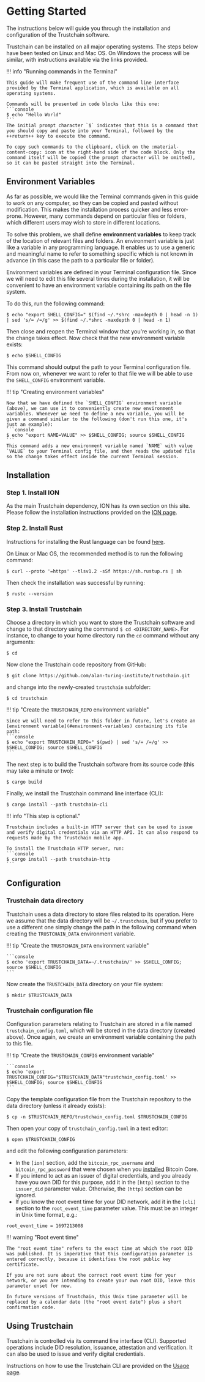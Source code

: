 # Getting Started

The instructions below will guide you through the installation and configuration of the Trustchain software.

Trustchain can be installed on all major operating systems. The steps below have been tested on Linux and Mac OS. On Windows the process will be similar, with instructions available via the links provided.

!!! info "Running commands in the Terminal"

    This guide will make frequent use of the command line interface provided by the Terminal application, which is available on all operating systems.

    Commands will be presented in code blocks like this one:
    ```console
    $ echo "Hello World"
    ```
    The initial prompt character `$` indicates that this is a command that you should copy and paste into your Terminal, followed by the ++return++ key to execute the command.

    To copy such commands to the clipboard, click on the :material-content-copy: icon at the right-hand side of the code block. Only the command itself will be copied (the prompt character will be omitted), so it can be pasted straight into the Terminal.

## Environment Variables

As far as possible, we would like the Terminal commands given in this guide to work on any computer, so they can be copied and pasted without modification. This makes the installation process quicker and less error-prone. However, many commands depend on particular files or folders, which different users may wish to store in different locations.

To solve this problem, we shall define **environment variables** to keep track of the location of relevant files and folders. An environment variable is just like a variable in any programming language. It enables us to use a generic and meaningful name to refer to something specific which is not known in advance (in this case the path to a particular file or folder).

Environment variables are defined in your Terminal configuration file. Since we will need to edit this file several times during the installation, it will be convenient to have an environment variable containing its path on the file system.

To do this, run the following command:
```console
$ echo "export SHELL_CONFIG=" $(find ~/.*shrc -maxdepth 0 | head -n 1) | sed 's/= /=/g' >> $(find ~/.*shrc -maxdepth 0 | head -n 1)
```
Then close and reopen the Terminal window that you're working in, so that the change takes effect. Now check that the new environment variable exists:
```console
$ echo $SHELL_CONFIG
```
This command should output the path to your Terminal configuration file. From now on, whenever we want to refer to that file we will be able to use the `SHELL_CONFIG` environment variable.

!!! tip "Creating environment variables"

    Now that we have defined the `SHELL_CONFIG` environment variable (above), we can use it to conveniently create new environment variables. Whenever we need to define a new variable, you will be given a command similar to the following (don't run this one, it's just an example):
    ```console
    $ echo "export NAME=VALUE" >> $SHELL_CONFIG; source $SHELL_CONFIG
    ```
    This command adds a new environment variable named `NAME` with value `VALUE` to your Terminal config file, and then reads the updated file so the change takes effect inside the current Terminal session.

## Installation

### Step 1. Install ION

As the main Trustchain dependency, ION has its own section on this site. Please follow the installation instructions provided on the [ION page](ion.md).

### Step 2. Install Rust

Instructions for installing the Rust language can be found [here](https://www.rust-lang.org/tools/install).

On Linux or Mac OS, the recommended method is to run the following command:
```console
$ curl --proto '=https' --tlsv1.2 -sSf https://sh.rustup.rs | sh
```

Then check the installation was successful by running:
```console
$ rustc --version
```

### Step 3. Install Trustchain

Choose a directory in which you want to store the Trustchain software and change to that directory using the command `$ cd <DIRECTORY_NAME>`. For instance, to change to your home directory run the `cd` command without any arguments:
```console
$ cd
```
Now clone the Trustchain code repository from GitHub:
```console
$ git clone https://github.com/alan-turing-institute/trustchain.git
```
and change into the newly-created `trustchain` subfolder:
```console
$ cd trustchain
```

!!! tip "Create the `TRUSTCHAIN_REPO` environment variable"

    Since we will need to refer to this folder in future, let's create an [environment variable](#environment-variables) containing its file path:
    ```console
    $ echo "export TRUSTCHAIN_REPO=" $(pwd) | sed 's/= /=/g' >> $SHELL_CONFIG; source $SHELL_CONFIG
    ```

The next step is to build the Trustchain software from its source code (this may take a minute or two):
```console
$ cargo build
```

Finally, we install the Trustchain command line interface (CLI):
```console
$ cargo install --path trustchain-cli
```

!!! info "This step is optional."

    Trustchain includes a built-in HTTP server that can be used to issue and verify digital credentials via an HTTP API. It can also respond to requests made by the Trustchain mobile app.

    To install the Trustchain HTTP server, run:
    ```console
    $ cargo install --path trustchain-http
    ```

## Configuration

### Trustchain data directory

Trustchain uses a data directory to store files related to its operation. Here we assume that the data directory will be `~/.trustchain`, but if you prefer to use a different one simply change the path in the following command when creating the `TRUSTCHAIN_DATA` environment variable.

!!! tip "Create the `TRUSTCHAIN_DATA` environment variable"

    ```console
    $ echo 'export TRUSTCHAIN_DATA=~/.trustchain/' >> $SHELL_CONFIG; source $SHELL_CONFIG
    ```

Now create the `TRUSTCHAIN_DATA` directory on your file system:
```console
$ mkdir $TRUSTCHAIN_DATA
```

### Trustchain configuration file

Configuration parameters relating to Trustchain are stored in a file named `trustchain_config.toml`, which will be stored in the data directory (created above). Once again, we create an environment variable containing the path to this file.

!!! tip "Create the `TRUSTCHAIN_CONFIG` environment variable"

    ```console
    $ echo 'export TRUSTCHAIN_CONFIG="$TRUSTCHAIN_DATA"trustchain_config.toml' >> $SHELL_CONFIG; source $SHELL_CONFIG
    ```

Copy the template configuration file from the Trustchain repository to the data directory (unless it already exists):
```console
$ cp -n $TRUSTCHAIN_REPO/trustchain_config.toml $TRUSTCHAIN_CONFIG
```

Then open your copy of `trustchain_config.toml` in a text editor:
```console
$ open $TRUSTCHAIN_CONFIG
```
and edit the following configuration parameters:

- In the `[ion]` section, add the `bitcoin_rpc_username` and `bitcoin_rpc_password` that were chosen when you [installed](ion.md#install-bitcoin-core) Bitcoin Core.
- If you intend to act as an issuer of digital credentials, and you already have you own DID for this purpose, add it in the `[http]` section to the `issuer_did` parameter value. Otherwise, the `[http]` section can be ignored.
- If you know the root event time for your DID network, add it in the `[cli]` section to the `root_event_time` parameter value. This must be an integer in Unix time format, e.g.:
```
root_event_time = 1697213008
```

!!! warning "Root event time"

    The "root event time" refers to the exact time at which the root DID was published. It is imperative that this configuration parameter is entered correctly, because it identifies the root public key certificate.

    If you are not sure about the correct root event time for your network, or you are intending to create your own root DID, leave this parameter unset for now.

    In future versions of Trustchain, this Unix time parameter will be replaced by a calendar date (the "root event date") plus a short confirmation code.

## Using Trustchain

Trustchain is controlled via its command line interface (CLI). Supported operations include DID resolution, issuance, attestation and verification. It can also be used to issue and verify digital credentials.

Instructions on how to use the Trustchain CLI are provided on the [Usage page](usage.md).

&nbsp;
